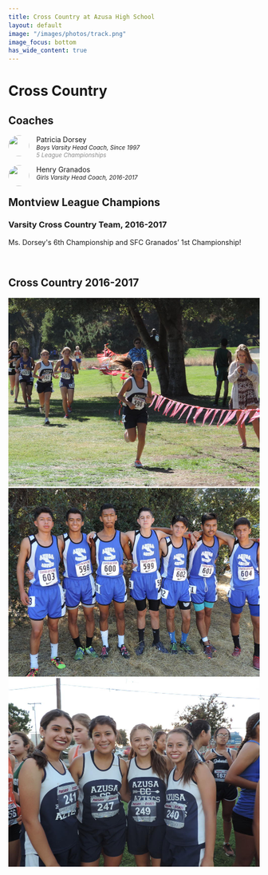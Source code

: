 ```yaml
---
title: Cross Country at Azusa High School
layout: default
image: "/images/photos/track.png"
image_focus: bottom
has_wide_content: true
---
```


<style>
.image {
  background-image: url(/images/athletics/aztecs.jpg);
  background-position: center;
  background-size: cover;
  padding-top: 15vh;
  min-height: 40vh;
}
body.has-image > header {
  height: 50vh;
  min-height: 50vh;
}
body.has-image > header .nav-link a {
  background-color: white;
  color: rgb(40, 41, 43); /* --text-color */
}
.image img {
  height: 100vmax;
  width: auto;
  margin-left: auto;
  margin-right: auto;
  position: absolute;
  left: 50%;
  z-index: 9999;
}
/*
body > header h2,
body > header h2 + p {
  color: black;
  text-shadow: none;
}
*/
body > header > a {
  margin-top: 1em;
}
body > header h2,
body > header h2 + p {
  color: rgb(57, 164, 208); /* --light-blue */
}
body > header h2 + p {
  text-indent: -9999px;
  overflow: hidden;
}
body > header h2 img {
  transform: translateY(-65%);
}
/*
body > main > p {
  margin-right: 50vw;
}
*/
main h1 {
  position: absolute;
  transform: translateY(-350%);
  color: white;
}
@media (min-width: 50em) {
  main h1 {
    font-size: 4em;
  }
}
@media (min-width: 75em) {
  main h1 {
    font-size: 5em;
  }
}
main h1 + h2 {
  margin-top: 0;
}

main .schedule {
  margin-top: 3em;
  margin-bottom: -3em;
  padding: 1px 1.5em 1.5em;
  margin-left: -1.5em;
  margin-right: -1.5em;
  background-color: rgb(247, 247, 249);
  position: relative;
  z-index: 99999;
}
@media (min-width: 60em) {
  main .schedule {
    padding-left: 3em;
    padding-right: 3em;
    margin-left: -3em;
    margin-right: -3em;
    margin-bottom: -6em;
  }
}
</style>

# Cross Country

## Coaches

<img src="http://ahs-ausd-ca.schoolloop.com/uimg/image/1332658126158/1331967107018/1332658133772_wnp75.jpg" style="border-radius: 50%; width: 3em; height: 3em; object-fit: cover; float: left;" alt="" />

<p style="margin-left: 4em; margin-bottom: 0;">Patricia Dorsey</p>

<p style="font-style: italic; margin-left: 4em; line-height: 1; margin-top: 0; margin-bottom: 0;"><small>Boys Varsity Head Coach, Since 1997</small></p>
<p style="font-style: italic; margin-left: 4em; line-height: 1; margin-top: 0;"><small style="opacity: 0.5">5 League Championships</small></p>

<img src="http://ahs-ausd-ca.schoolloop.com/uimg/file/1471331230544/2388808712693711428.jpg?1481648152318" style="border-radius: 50%; width: 3em; height: 3em; object-fit: cover; float: left;" alt="" />

<p style="margin-left: 4em; margin-bottom: 0;">Henry Granados</p>

<p style="font-style: italic; margin-left: 4em; line-height: 1; margin-top: 0; margin-bottom: 0;"><small>Girls Varsity Head Coach, 2016-2017</small></p>

## Montview League Champions

### Varsity Cross Country Team, 2016-2017 

Ms. Dorsey's 6th Championship and SFC Granados’ 1st Championship!

<img src="http://ahs-ausd-ca.schoolloop.com/uimg/file/1471331230544/3268117099010537134.jpg_wnp1000.jpg?1474899942992" alt="" />

## Cross Country 2016-2017

<img src="/images/athletics/aHR0cDovL2Focy1hdXNkLWNhLnNjaG9vbGxvb3AuY29tL3VpbWcvaW1hZ2UvMTMzMjY1Nzg5OTg4OC8xNDcxMzMxMjMwNTQ0LzE0NzM5MjUyNzg5MzIuanBnP2Nyb3BUb3A9MzcmY3JvcFJpZ2h0PTk0OSZjcm9wQm90dG9tPTcxMiZjcm9wTGVmdD01MCZiYXNpc1dpZHRoPTEwMDA=.jpeg" alt="" />

<img src="/images/photos/aHR0cDovL2Focy1hdXNkLWNhLnNjaG9vbGxvb3AuY29tL3VpbWcvaW1hZ2UvMTMwMTc1MjUxMDEwNC8xNDcxMzMxMjMwNTQ0LzE0NzM5MjU0MzAyMjAuanBnP2Nyb3BUb3A9MzcmY3JvcFJpZ2h0PTk0OSZjcm9wQm90dG9tPTcxMiZjcm9wTGVmdD01MCZiYXNpc1dpZHRoPTEwMDA=.jpeg" alt="" />

<img src="/images/athletics/cross-country.jpg" alt="" />

